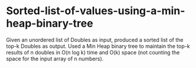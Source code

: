 # Sorted-list-of-values-using-a-min-heap-binary-tree
Given an unordered list of Doubles as input, produced a sorted list of the top-k Doubles as output. Used a Min Heap binary tree to maintain the top-k results of n doubles in O(n log k) time and O(k) space (not counting the space for the input array of n numbers).
